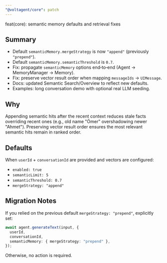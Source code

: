 ```yaml
---
"@voltagent/core": patch
---
```


feat(core): semantic memory defaults and retrieval fixes

## Summary

- Default `semanticMemory.mergeStrategy` is now `"append"` (previously `"prepend"`).
- Default `semanticMemory.semanticThreshold` is `0.7`.
- Fix: propagate `semanticMemory` options end‑to‑end (Agent → MemoryManager → Memory).
- Fix: preserve vector result order when mapping `messageIds` → `UIMessage`.
- Docs: updated Semantic Search/Overview to reflect new defaults.
- Examples: long conversation demo with optional real LLM seeding.

## Why

Appending semantic hits after the recent context reduces stale facts overriding recent ones (e.g., old name "Ömer" overshadowing newer "Ahmet"). Preserving vector result order ensures the most relevant semantic hits remain in ranked order.

## Defaults

When `userId` + `conversationId` are provided and vectors are configured:

- `enabled: true`
- `semanticLimit: 5`
- `semanticThreshold: 0.7`
- `mergeStrategy: "append"`

## Migration Notes

If you relied on the previous default `mergeStrategy: "prepend"`, explicitly set:

```ts
await agent.generateText(input, {
  userId,
  conversationId,
  semanticMemory: { mergeStrategy: "prepend" },
});
```

Otherwise, no action is required.
